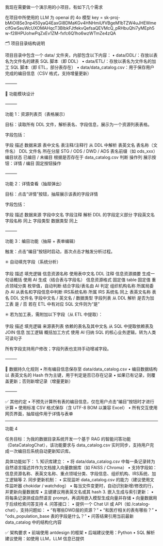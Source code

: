 我现在需要做一个演示用的小项目，有如下几个需求

在项目中所使用的 LLM 为 openai 的 4o 模型
key = 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

🗂️ 项目目录结构说明

项目目录中包含一个 data/ 文件夹，内部包含以下内容：
	•	data/DDL/：存放以表名为文件名的建表 SQL 脚本（即 DDL）
	•	data/ETL/：存放以表名为文件名的加工 SQL 脚本（即 ETL，部分表存在）
	•	data/data_catalog.csv：用于保存用户完成的编目信息（CSV 格式，支持增量更新）

⸻

📌 功能模块设计

⸻

功能 1：资源列表页（表格展示）

目标：读取所有 DDL 文件，解析表名、字段信息，展示为一个资源列表表格。

字段包括：

字段	描述	数据来源
表中文名	表注释/注释行	从 DDL 中解析
表英文名	表名称（文件名）	DDL 文件名
所在分层	STG / ODS / DWD / ADS	表名前缀（如 ods_xxx）
编目状态	已编目 / 未编目	根据是否存在于 data_catalog.csv 判断
操作列	展示按钮：详情 / 编目	固定按钮操作

⸻

功能 2：详情查看（抽屉弹出）

目标：点击“详情”按钮，抽屉展示该表的字段详情

字段包括：

字段	描述	数据来源
字段中文名	字段注释	解析 DDL 的字段定义部分
字段英文名	字段名称	同上
字段类型	数据类型	同上

⸻

功能 3：编目功能（抽屉 + 表单编辑）

触发：点击“编目”按钮时启动，首次点击才触发分析过程。

✳️ 自动填充字段（系统分析）

字段	描述	填充逻辑
信息资源名称	使用表中文名	DDL 注释
信息资源摘要	生成一句话概括	使用 AI 生成（结合表与字段名）
信息资源格式	固定值 table	固定值
重点领域分类	枚举值，自动判断	结合字段/表名由 AI 判定
组织机构名称	所属局委办	AI 从表名和字段信息中判断
IRS系统名称	所属 IRS 系统名	同上
表英文名称	表名	DDL 文件名
字段中文名 / 英文名 / 数据类型	字段列表	从 DDL 解析
是否为加工表	是 / 否	若在 ETL 中有对应 SQL 文件则为“是”

✳️ 若为加工表，需附加以下字段（从 ETL 中提取）：

字段	描述	填充逻辑
来源表列表	依赖的表名及其中文名	从 SQL 中提取依赖表及 JOIN 信息
加工逻辑	概括加工方式	使用 AI 归纳 SQL 的核心业务逻辑，转为人类可读句子

所有字段支持用户修改；字段列表也支持手动增减字段。

⸻

💾 数据持久化规则
	•	所有编目信息保存至 data/data_catalog.csv
	•	编目数据结构以 表英文名的 Hash 作为主键，用于判定是否已存在记录
	•	如果已有记录，则覆盖更新；否则新增记录（增量更新）

⸻

✅ 其他约定
	•	不预先计算所有表的编目信息，仅在用户点击“编目”按钮时才进行计算
	•	使用标准 CSV 格式保存（含 UTF-8 BOM 以兼容 Excel）
	•	所有交互使用网页界面，抽屉组件用于详情与表单

---

功能 4

任务目标：为我的数据目录系统开发一个基于 RAG 的智能问答功能（DataCatalogChat），该功能要求与 data_catalog.csv 实时同步，支持用户完成一次编目后系统自动更新知识库。

具体功能如下：
	1.	知识库建立：
		•	将 data/data_catalog.csv 中每一条记录转为自然语言描述并作为文档接入向量数据库（如 FAISS / Chroma）
		•	支持字段如：信息资源名称、表英文名称、重点领域分类、字段信息、组织机构、IRS系统、加工逻辑等
	2.	同步更新机制：
		•	实现监听 data_catalog.csv 的能力（建议使用文件监听器 chokidar / watchdog）
		•	每当文件变更时，自动识别新增/修改的行，并更新向量数据库
		•	主键建议用表英文名或其 hash
	3.	嵌入生成与索引更新：
		•	将每条记录拼成自然语言 prompt，再调用嵌入模型生成向量并存储
		•	向量数据用于后续检索问答支持
	4.	问答接口：
		•	提供一个 Chat UI 或 API（如 /catalog-chat），支持问题如：
		•	“有哪些DWD层的资源？”
		•	“和医疗相关的表有哪些？”
		•	“ods_population_base 表的字段是什么？”
		•	问答结果引用当前最新 data_catalog 中的结构化内容

✅ 架构要求
	•	前端使用 antdesign 的框架
	•	后端建议使用：Python
	•	SQL 解析建议使用：如使用 LLM，LLM 信息已提供
